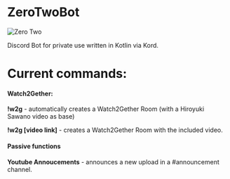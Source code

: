 # ZeroTwoBot 

![Zero Two](https://i.redd.it/t6m5tgfvkw351.jpg)


Discord Bot for private use written in Kotlin via Kord.

# Current commands:

#### **Watch2Gether:**

**!w2g** - automatically creates a Watch2Gether Room (with a Hiroyuki Sawano video as base)

**!w2g [video link]** - creates a Watch2Gether Room with the included video. 

#### Passive functions 

**Youtube Annoucements** - announces a new upload in a #announcement channel. 
